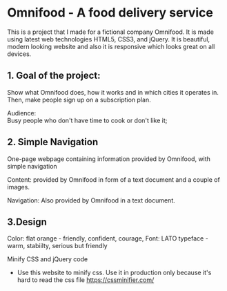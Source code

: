 # Omnifood - A food delivery service

This is a project that I made for a fictional company Omnifood.
It is made using latest web technologies HTML5, CSS3, and jQuery.
It is beautiful, modern looking website and also it is responsive which looks great on all devices.


## 1. Goal of the project:

Show what Omnifood does, how it works and in which cities it operates in. Then, make people sign up on a subscription plan.

Audience:  
Busy people who don't have time to cook or don't like it;

## 2. Simple Navigation

One-page webpage containing information provided by Omnifood, with simple navigation

Content:
provided by Omnifood in form of a text document and a couple of images.

Navigation:
Also provided by Omnifood in a text document.


## 3.Design

Color: flat orange - friendly, confident, courage,
Font: LATO typeface -warm, stabiilty, serious but friendly


Minify CSS and jQuery code

- Use this website to minify css.  Use it in production only because it's hard to read the css file
https://cssminifier.com/
